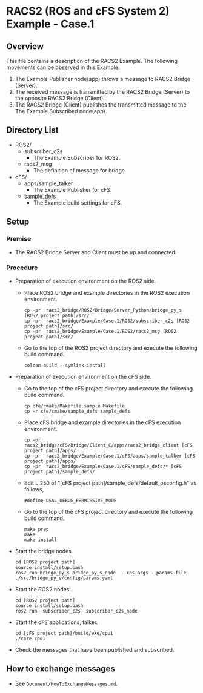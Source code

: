 # RACS2 (ROS and cFS System 2) Example - Case.1

## Overview

This file contains a description of the RACS2 Example. The following movements can be observed in this Example.
01. The Example Publisher node(app) throws a message to RACS2 Bridge (Server).
02. The received message is transmitted by the RACS2 Bridge (Server) to the opposite RACS2 Bridge (Client).
03. The RACS2 Bridge (Client) publishes the transmitted message to the The Example Subscribed node(app).

## Directory List

- ROS2/
  - subscriber_c2s
    - The Example Subscriber for ROS2.
  - racs2_msg
    - The definition of message for bridge.
- cFS/
  - apps/sample_talker
    - The Example Publisher for cFS.
  - sample_defs
    - The Example build settings for cFS.

## Setup

### Premise

- The RACS2 Bridge Server and Client must be up and connected.

### Procedure

- Preparation of execution environment on the ROS2 side.

  - Place ROS2 bridge and example directories in the ROS2 execution environment.
    ```
    cp -pr  racs2_bridge/ROS2/Bridge/Server_Python/bridge_py_s [ROS2 project path]/src/
    cp -pr  racs2_bridge/Example/Case.1/ROS2/subscriber_c2s [ROS2 project path]/src/
    cp -pr  racs2_bridge/Example/Case.1/ROS2/racs2_msg [ROS2 project path]/src/
    ```

  - Go to the top of the ROS2 project directory and execute the following build command.
    ```
    colcon build --symlink-install
    ```

- Preparation of execution environment on the cFS side.

  - Go to the top of the cFS project directory and execute the following build command.
    ```
    cp cfe/cmake/Makefile.sample Makefile
    cp -r cfe/cmake/sample_defs sample_defs
    ```

  - Place cFS bridge and example directories in the cFS execution environment.
    ```
    cp -pr  racs2_bridge/cFS/Bridge/Client_C/apps/racs2_bridge_client [cFS project path]/apps/
    cp -pr  racs2_bridge/Example/Case.1/cFS/apps/sample_talker [cFS project path]/apps/
    cp -pr  racs2_bridge/Example/Case.1/cFS/sample_defs/* [cFS project path]/sample_defs/
    ```

  - Edit L.250 of "[cFS project path]/sample_defs/default_osconfig.h" as follows,
    ```
    #define OSAL_DEBUG_PERMISSIVE_MODE
    ```

  - Go to the top of the cFS project directory and execute the following build command.
    ```
    make prep
    make
    make install
    ```

- Start the bridge nodes.
  ```
  cd [ROS2 project path]
  source install/setup.bash
  ros2 run bridge_py_s bridge_py_s_node  --ros-args --params-file ./src/bridge_py_s/config/params.yaml
  ```

- Start the ROS2 nodes.
  ```
  cd [ROS2 project path]
  source install/setup.bash
  ros2 run  subscriber_c2s  subscriber_c2s_node
  ```

- Start the cFS applications, talker.
  ```
  cd [cFS project path]/build/exe/cpu1
  ./core-cpu1
  ```

- Check the messages that have been published and subscribed.

## How to exchange messages

- See `Document/HowToExchangeMessages.md`.

